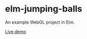 elm-jumping-balls
=================

An example WebGL project in Elm.

[Live demo](http://xiadz.github.io/JumpingBalls.html)

